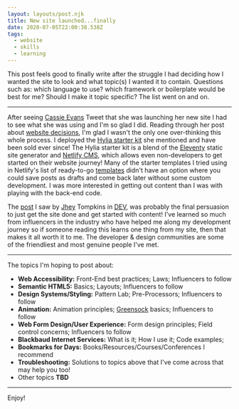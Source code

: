 ```yaml
---
layout: layouts/post.njk
title: New site launched...finally
date: 2020-07-05T22:00:38.538Z
tags:
  - website
  - skills
  - learning
---
```

This post feels good to finally write after the struggle I had deciding how I wanted the site to look and what topic(s) I wanted it to contain. Questions such as: which language to use? which framework or boilerplate would be best for me? Should I make it topic specific? The list went on and on.

- - -

After seeing [Cassie Evans](https://twitter.com/cassiecodes/status/1276130702363373571) Tweet that she was launching her new site I had to see what she was using and I'm so glad I did. Reading through her post about [website decisions](https://www.cassie.codes/posts/shoes-at-last/), I'm glad I wasn't the only one over-thinking this whole process. I deployed the [Hylia starter kit](https://github.com/hankchizljaw/hylia) she mentioned and have been sold ever since! The Hylia starter kit is a blend of the [Eleventy](https://www.11ty.dev/) static site generator and [Netlify CMS](https://www.netlifycms.org/), which allows even non-developers to get started on their website journey! Many of the starter templates I tried using in Netlify's list of ready-to-go [templates](https://templates.netlify.com/) didn't have an option where you could save posts as drafts and come back later without some custom development. I was more interested in getting out content than I was with playing with the back-end code.

The [post](https://dev.to/jh3y/write-for-yourself-so-that-one-day-you-might-write-for-those-you-look-up-to-38ld) I saw by [Jhey](https://twitter.com/jh3yy) Tompkins in [DEV](https://dev.to), was probably the final persuasion to just get the site done and get started with content! I've learned so much from influencers in the industry who have helped me along my development journey so if someone reading this learns one thing from my site, then that makes it all worth it to me. The developer & design communities are some of the friendliest and most genuine people I've met.

- - -

The topics I'm hoping to post about:

* **Web Accessibility:** Front-End best practices; Laws; Influencers to follow
* **Semantic HTML5:** Basics; Layouts; Influencers to follow
* **Design Systems/Styling:** Pattern Lab; Pre-Processors; Influencers to follow
* **Animation:** Animation principles; [Greensock](https://greensock.com/) basics; Influencers to follow
* **Web Form Design/User Experience:** Form design principles; Field control concerns; Influencers to follow
* **Blackbaud Internet Services:** What is it; How I use it; Code examples;
* **Bookmarks for Days:** Books/Resources/Courses/Conferences I recommend
* **Troubleshooting:** Solutions to topics above that I've come across that may help you too!
* Other topics **TBD**

- - -

Enjoy!